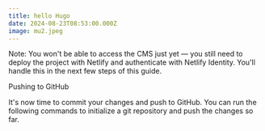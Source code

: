 ```yaml
---
title: hello Hugo
date: 2024-08-23T08:53:00.000Z
image: mu2.jpeg
---
```

Note: You won't be able to access the CMS just yet — you still need to deploy the project with Netlify and authenticate with Netlify Identity. You'll handle this in the next few steps of this guide.



Pushing to GitHub

It's now time to commit your changes and push to GitHub. You can run the following commands to initialize a git repository and push the changes so far.
